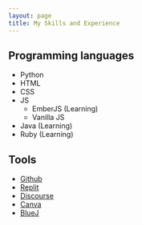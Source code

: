 ```yaml
---
layout: page
title: My Skills and Experience
---
```


## Programming languages
- Python
- HTML
- CSS
- JS
  - EmberJS (Learning)
  - Vanilla JS
- Java (Learning)
- Ruby (Learning)


## Tools
- [Github](https://github.com)
- [Replit](https://replit.com)
- [Discourse](https://discourse.org)
- [Canva](https://canva.com)
- [BlueJ](https://bluej.org)

